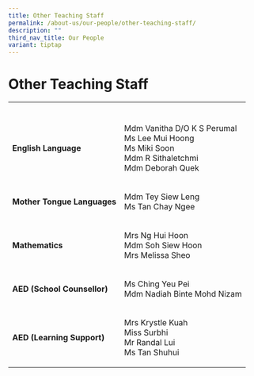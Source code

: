 ```yaml
---
title: Other Teaching Staff
permalink: /about-us/our-people/other-teaching-staff/
description: ""
third_nav_title: Our People
variant: tiptap
---
```

<h1><strong>Other Teaching Staff</strong></h1>
<table style="minWidth: 50px">
<colgroup>
<col>
<col>
</colgroup>
<tbody>
<tr>
<th rowspan="1" colspan="1">
<p></p>
</th>
<th rowspan="1" colspan="1">
<p></p>
</th>
</tr>
<tr>
<td rowspan="1" colspan="1">
<p><strong>English Language</strong>
</p>
</td>
<td rowspan="1" colspan="1">
<p>Mdm Vanitha D/O K S Perumal
<br>Ms Lee Mui Hoong
<br>Ms Miki Soon
<br>Mdm R Sithaletchmi
<br>Mdm Deborah Quek</p>
</td>
</tr>
<tr>
<td rowspan="1" colspan="1">
<p><strong>Mother Tongue Languages</strong>
</p>
</td>
<td rowspan="1" colspan="1">
<p>Mdm Tey Siew Leng
<br>Ms Tan Chay Ngee</p>
</td>
</tr>
<tr>
<td rowspan="1" colspan="1">
<p><strong>Mathematics</strong>
</p>
</td>
<td rowspan="1" colspan="1">
<p>Mrs Ng Hui Hoon
<br>Mdm Soh Siew Hoon
<br>Mrs Melissa Sheo</p>
</td>
</tr>
<tr>
<td rowspan="1" colspan="1">
<p><strong>AED (School Counsellor)</strong>
</p>
</td>
<td rowspan="1" colspan="1">
<p>Ms Ching Yeu Pei
<br>Mdm Nadiah Binte Mohd Nizam</p>
</td>
</tr>
<tr>
<td rowspan="1" colspan="1">
<p><strong>AED (Learning Support)</strong>
</p>
</td>
<td rowspan="1" colspan="1">
<p>Mrs Krystle Kuah
<br>Miss Surbhi
<br>Mr Randal Lui
<br>Ms Tan Shuhui</p>
</td>
</tr>
</tbody>
</table>
<p></p>